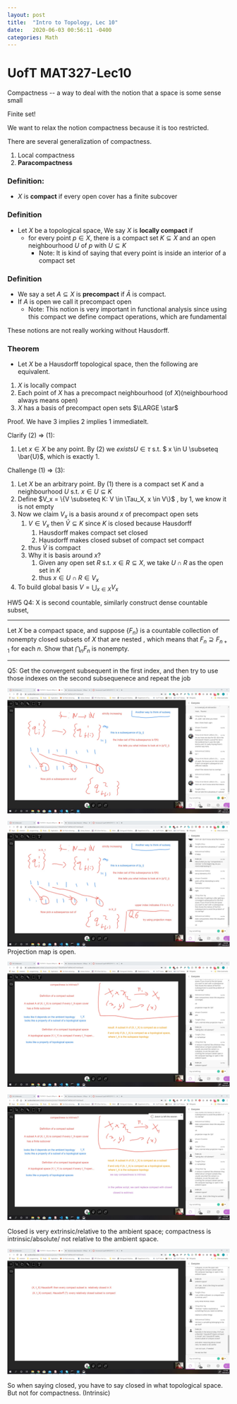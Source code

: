 ```yaml
---
layout: post
title:  "Intro to Topology, Lec 10"
date:   2020-06-03 00:56:11 -0400
categories: Math
---
```


# UofT MAT327-Lec10
Compactness -- a way to deal with the notion that a space is some sense small

Finite set! 

We want to relax the notion compactness because it is too restricted.

There are several generalization of compactness. 

1. Local compactness 
2. **Paracompactness**

### Definition:
*  $X$ is **compact** if every open cover has a finite subcover

### Definition
*  Let $X$ be a topological space, We say $X$ is **locally compact** if 
   *  for every point $p \in X$, there is a compact set $K \subseteq X$ and an open neighbourhood $U$ of $p$ with $U \subseteq K$ 
      *  Note: It is kind of saying that every point is inside an interior of a compact set

### Definition
* We say a set $A \subseteq X$ is **precompact** if $\bar{A}$ is compact. 
* If $A$ is open we call it precompact open
  * Note: This notion is very important in functional analysis since using this compact we define compact operations, which are fundamental


These notions are not really working without Hausdorff.

### Theorem
* Let $X$ be a Hausdorff topological space, then the following are equivalent. 
1.  $X$ is locally compact
2.  Each point of $X$ has a precompact neighbourhood (of $X$)(neighbourhood always means open)
3.  $X$ has a basis of precompact open sets $\LARGE \star$

$\text{Proof.}$ We have 3 implies 2 implies 1 immediatelt.

Clarify (2) => (1):
1.  Let $x \in X$ be any point. By (2) we $exists U \in \tau$ s.t. $ x \in U \subseteq \bar{U}$, which is exactly 1.

Challenge (1) => (3):
1. Let $X$  be an arbitrary point. By (1) there is a compact set $K$ and a neighbourhood $U$ s.t. $x \in U \subseteq K$
2. Define $V_x = \{V \subseteq K: V \in \Tau_X, x \in V\}$ , by 1, we know it is not empty
3. Now we claim $V_x$ is a basis around $x$ of precompact open sets
   1. $V \in V_x$ then $\bar{V} \subseteq K$ since $K$ is closed because Hausdorff
      1. Hausdorff makes compact set closed
      2. Hausdorff makes closed subset of compact set compact
   2. thus $\bar{V}$ is compact 
   3. Why it is basis around $x$?
      1. Given any open set $R$ s.t.  $x \in R \subseteq X$, we take $U \cap R$ as the open set in $K$
      2. thus $x \in U \cap R \in V_x$
4. To build global basis $V = \bigcup_{x \in X}V_x$

HW5 Q4:
X is second countable,
similarly construct dense countable subset,

***

Let $X$ be a compact space, and suppose $\left\{F_{n}\right\}$ is a countable collection of nonempty closed subsets of $X$ that are nested , which means that $F_{n} \supseteq F_{n+1}$ for each
$n .$ Show that $\bigcap_{n} F_{n}$ is nonempty.


***

Q5: Get the convergent subsequent in the first index, and then try to use those indexes on the second subsequenece and repeat the job

![](/assets/img/2020-06-05-13-40-54.png)

![](/assets/img/2020-06-05-13-44-33.png)
Projection map is open.


![](/assets/img/2020-06-05-13-50-19.png)


![](/assets/img/2020-06-05-13-52-32.png)

Closed is very extrinsic/relative to the ambient space; compactness is intrinsic/absolute/ not relative to the ambient space. 

![](/assets/img/2020-06-05-13-57-54.png)

So when saying closed, you have to say closed in what topological space. But not for compactness. (Intrinsic)